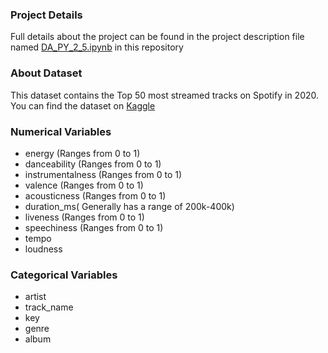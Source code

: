 ### Project Details
Full details about the project can be found in the project description file named [DA_PY_2_5.ipynb](https://github.com/TuringCollegeSubmissions/trogeh-PYDA.2.5/blob/main/DA_PY_2_5.ipynb) in this repository

### About Dataset
This dataset contains the Top 50 most streamed tracks on Spotify in 2020. You can find the dataset on [Kaggle](https://www.kaggle.com/datasets/atillacolak/top-50-spotify-tracks-2020)

### Numerical Variables
* energy (Ranges from 0 to 1)
* danceability (Ranges from 0 to 1)
* instrumentalness (Ranges from 0 to 1)
* valence (Ranges from 0 to 1)
* acousticness (Ranges from 0 to 1)
* duration_ms( Generally has a range of 200k-400k)
* liveness (Ranges from 0 to 1)
* speechiness (Ranges from 0 to 1)
* tempo
* loudness

### Categorical Variables
* artist
* track_name
* key
* genre
* album
